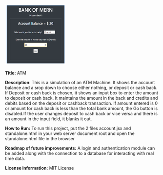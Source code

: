 <img src='./atm.png' width="200px" height="200px" />

**Title:** ATM

**Description**: This is a simulation of an ATM Machine. It shows the account balance and a srop down to choose either nothing, or deposit or cash back. If Deposit or cash back is chosen, it shows an input box to enter the amount to deposit or cash back. It maintains the amount in the back and credits and debits based on the deposit or cashback transaction. If amount entered is 0 or amount for cash back is less than the total bank amount, the Go button is disabled.If the user changes deposit to cash back or vice versa and there is an amount in the input field, it blanks it out. 

**How to Run:** To run this project, put the 2 files account.jsx and standalone.html in your web server document root and open the standalone.html file in the browser 

**Roadmap of future improvements:** A login and authentication module can be added along with the connection to a database for interacting with real time data.

**License information:** MIT License

